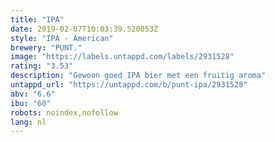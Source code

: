 ```yaml
---
title: "IPA"
date: 2019-02-07T10:03:39.520053Z
style: "IPA - American"
brewery: "PUNT."
image: "https://labels.untappd.com/labels/2931528"
rating: "3.53"
description: "Gewoon goed IPA bier met een fruitig aroma"
untappd_url: "https://untappd.com/b/punt-ipa/2931528"
abv: "6.6"
ibu: "60"
robots: noindex,nofollow
lang: nl
---
```

